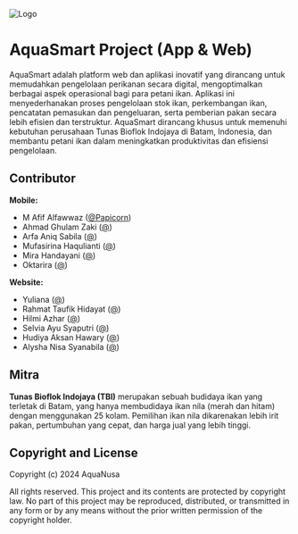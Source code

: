 
![Logo](https://i.ibb.co.com/87JVpJT/Logo-revisi-aqua-smart.png)


# AquaSmart Project (App & Web)

AquaSmart adalah platform web dan aplikasi inovatif yang dirancang untuk memudahkan pengelolaan perikanan secara digital, mengoptimalkan berbagai aspek operasional bagi para petani ikan. Aplikasi ini menyederhanakan proses pengelolaan stok ikan, perkembangan ikan, pencatatan pemasukan dan pengeluaran, serta pemberian pakan secara lebih efisien dan terstruktur. AquaSmart dirancang khusus untuk memenuhi kebutuhan perusahaan Tunas Bioflok Indojaya di Batam, Indonesia, dan membantu petani ikan dalam meningkatkan produktivitas dan efisiensi pengelolaan.

## Contributor

**Mobile:**
- M Afif Alfawwaz ([@Papicorn](https://github.com/Papicorn))
- Ahmad Ghulam Zaki ([@]())
- Arfa Aniq Sabila ([@]())
- Mufasirina Haqulianti ([@]())
- Mira Handayani ([@]())
- Oktarira ([@]())

**Website:**
- Yuliana ([@]())
- Rahmat Taufik Hidayat ([@]())
- Hilmi Azhar ([@]())
- Selvia Ayu Syaputri ([@]())
- Hudiya Aksan Hawary ([@]())
- Alysha Nisa Syanabila ([@]())


## Mitra

**Tunas Bioflok Indojaya (TBI)** merupakan sebuah budidaya ikan yang terletak di Batam, yang hanya membudidaya ikan nila (merah dan hitam) dengan menggunakan 25 kolam. Pemilihan ikan nila dikarenakan lebih irit pakan, pertumbuhan yang cepat, dan harga jual yang lebih tinggi.

## Copyright and License

Copyright (c) 2024 AquaNusa

All rights reserved. This project and its contents are protected by copyright law. No part of this project may be reproduced, distributed, or transmitted in any form or by any means without the prior written permission of the copyright holder.

